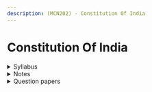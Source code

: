 ```yaml
---
description: (MCN202) - Constitution Of India
---
```


# Constitution Of India

<details>

<summary>Syllabus</summary>

[MCN202](https://drive.google.com/file/d/1dEzmJJn5Iur3ODIZf3davhiq-ULViWOU/view?usp=drive_link)&#x20;

</details>

<details>

<summary>Notes</summary>

[COI Notes](https://drive.google.com/drive/folders/1APQNlqv-YpKxDapmq4cySnhnKf6ywsze?usp=drive_link)&#x20;

[COI Short Notes](https://drive.google.com/drive/folders/1xrOqzbAE4YljsNVGDrI4MANCH6LgsEsE?usp=drive_link)&#x20;

</details>

<details>

<summary>Question papers</summary>

[COI Previous Year QPs ](https://drive.google.com/drive/folders/1BB_8LH1jIsPZpcB5DAZJecVrCC2I5ayI?usp=drive_link)

</details>
